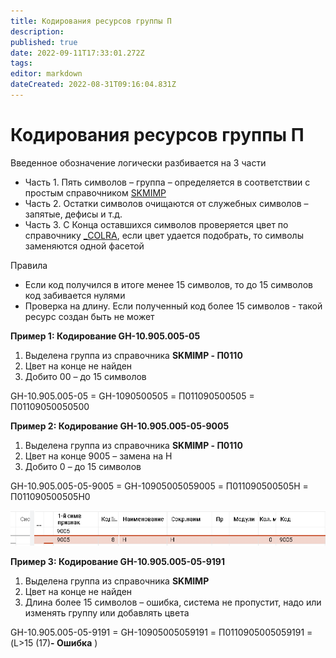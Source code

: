 ```yaml
---
title: Кодирования ресурсов группы П
description: 
published: true
date: 2022-09-11T17:33:01.272Z
tags: 
editor: markdown
dateCreated: 2022-08-31T09:16:04.831Z
---
```


# Кодирования ресурсов группы П

Введенное обозначение логически разбивается на 3 части

* Часть 1. Пять символов – группа – определяется в соответствии с простым справочником [SKMIMP](../../prostye-spravochniki/skmimp.md)
* Часть 2. Остатки символов очищаются от служебных символов – запятые, дефисы и т.д.
* Часть 3. С Конца оставшихся символов проверяется цвет по справочнику [\_COLRA](../../prostye-spravochniki/\_colra.md), если цвет удается подобрать, то символы заменяются одной фасетой

Правила

* Если код получился в итоге менее 15 символов, то до 15 символов код забивается нулями
* Проверка на длину. Если полученный код более 15 символов - такой ресурс создан быть не может

**Пример 1: Кодирование GH-10.905.005-05**

1. Выделена группа из справочника **SKMIMP - П0110**
2. Цвет на конце не найден
3. Добито 00 – до 15 символов

GH-10.905.005-05 = GH-1090500505 = П011090500505 = П01109050050500

**Пример 2: Кодирование GH-10.905.005-05-9005**

1. Выделена группа из справочника **SKMIMP - П0110**
2. Цвет на конце 9005 – замена на H
3. Добито 0 – до 15 символов

GH-10.905.005-05-9005 = GH-10905005059005 = П011090500505H = П011090500505H0

![](<../../../assets/1 (41)>)

**Пример 3: Кодирование GH-10.905.005-05-9191**

1. Выделена группа из справочника **SKMIMP**
2. Цвет на конце не найден
3. Длина более 15 символов – ошибка, система не пропустит, надо или изменять группу или добавлять цвета

GH-10.905.005-05-9191 = GH-10905005059191 = П0110905005059191 = (L>15 (17)**- Ошибка** )
